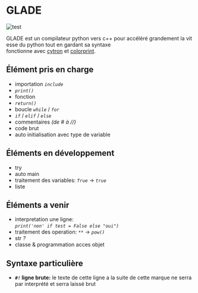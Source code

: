 # GLADE

![test](http://pf4.ddns.net/glade/all.png)

GLADE est un compilateur python vers c++ pour accéléré grandement la vitesse du python tout en gardant sa syntaxe\
fonctionne avec [cytron](https://github.com/pf4-DEV/cytron) et [colorprint](https://github.com/pf4-DEV/Color-Printer).

## Élément pris en charge

- importation *`include`*
- *`print()`*
- fonction
- *`return()`*
- boucle *`while`* / *`for`*
- *`if`* / *`elif`* / *`else`*
- commentaires *(de # à //)*
- code brut
- auto initialisation avec type de variable

## Éléments en développement

- try
- auto main
- traitement des variables: *`True`* -> *`true`*
- liste

## Éléments a venir


- interpretation une ligne:<br>
    *`print('non' if test = False else "oui")`*
- traitement des operation: *`**`* -> *`pow()`*
- str *?*
- classe & programmation acces objet


## Syntaxe particulière
- ***`#!`* ligne brute:** le texte de cette ligne a la suite de cette marque ne serra par interprété et serra laissé brut